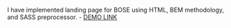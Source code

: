 I have implemented landing page for BOSE using HTML, BEM methodology, and SASS preprocessor.
    - [DEMO LINK](https://<your_account>.github.io/<repo_name>/](https://vinnykalisa.github.io/bose_landing/)https://vinnykalisa.github.io/bose_landing/)
